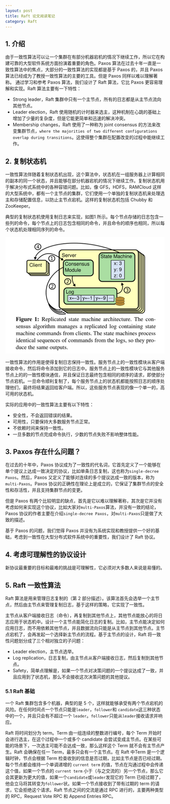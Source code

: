 ```yaml
---
layout: post
title: Raft 论文阅读笔记
category: Raft
---
```


## 1. 介绍

由于一致性算法可以让一个集群在有部分机器宕机的情况下继续工作，所以它在构建可靠的大型软件系统方面扮演着重要的角色。Paxos 算法在过去十年一直是一致性算法中的焦点，大部分的一致性算法的实现都是基于 Paxos 的，并且 Paxos 算法已经成为了教授一致性算法的主要的工具。但是 Paxos 同样以难以理解著称。
通过学习和参考 Paxos 算法，我们设计了 Raft 算法，它比 Paxos 更容易理解和实现。Raft 算法主要有一下特性：

* Strong leader，Raft 集群中只有一个主节点，所有的日志都是从主节点流向其他节点。
* Leader election，Raft 使用随机的计时器来选主，这种机制在心跳的基础上增加了少量的复杂度，但是它能更简单和迅速的解决冲突。
* Membership changes，Raft 使用了一种称为 joint consensus 的方法来改变集群节点，`where the majorities of
two different configurations overlap during transitions`。这使得整个集群在配置改变的过程中能继续工作。

## 2. 复制状态机

一致性算法伴随着复制状态机出现，这个算法中，状态机在一组服务器上计算相同的副本的同一个状态，并且能够在部分机器宕机的情况下继续工作。复制状态机用于解决分布式系统中的各种容错问题。比如，像 GFS，HDFS，RAMCloud 这样的大型系统中，都有一个主节点的集群，它们使用一个单独的复制状态机来处理选主和存储配置信息，以防止主节点宕机。这样的复制状态机包括 Chubby 和 ZooKeeper。

典型的复制状态机使用复制日志来实现，如图1 所示。每个节点存储的日志包含一些列的命令，每个节点上的日志包含相同的命令，并且命令的顺序也相同，所以每个状态机处理相同序列的命令。

![图1](/images/raft_paper_notes/figure1-replicated-state-machine.png)

一致性算法的作用是使得复制日志保持一致性。服务节点上的一致性模块从客户端接收命令，然后将命令添加到它的日志中。服务节点上的一致性模块它与其他服务节点上的的一致性模块通信，并且保证日志最终包含相同的顺序的请求，即使部分节点宕机。一旦命令顺利复制了，每个服务节点上的状态机都能按照日志的顺序处理他们，最终将结果返回给客户端。所以，这些服务节点表现的像一个单一的，高可用的状态机。


实际的应用中的一致性算法主要有以下特性：

* 安全性，不会返回错误的结果。
* 可用性，只要保持大多数服务节点正常。
* 不依赖时间来保持一致性。
* 一旦多数的节点完成命令执行，少数的节点失败不影响整体性能。


## 3. Paxos 存在什么问题？

在过去的十年中，Paxos 协议成为了一致性的代名词，它首先定义了一个能够在单个提议上达成一致决定的协议，比如单条日志复制，这也称为`single-decree Paxos`。然后，Paxos 又定义了能够对连续的多个提议达成一致的版本，称为 `multi-Paxos`。Paxos 协议的正确性在理论上是成立的，它保证了集群节点的安全性和存活性，并且支持集群节点的变更。

但是 Paxos 有两个比较明显的缺点，首先是它以难以理解著称，其次是它并没有考虑如何来实现这个协议，比如大家对`multi-Paxos`算法，并没有一致的结论，Paxos 协议的作者主要在介绍`single-decree Paxos`，对`multi-Paxos`只是做了大致的描述。

基于 Paxos 的问题，我们觉得 Paxos 并没有为系统实现和教授提供一个好的基础，考虑到一致性在大型分布式软件系统中的重要性，我们设计了 Raft 协议。

## 4. 考虑可理解性的协议设计

新协议最重要的目标和最难的挑战是可理解性，它必须对大多数人来说是易懂的。

## 5. Raft 一致性算法

Raft 算法是用来管理日志复制的（第 2 部分描述）。该算法首先会选举一个主节点，然后由主节点来管理复制日志，基于这样的策略，它实现了一致性。

主节点从客户端接收日志（命令），再复制到其他节点上，其他节点能放心的将日志应用于状态机中。设计一个主节点能简化日志的复制。比如，主节点能决定如何应用日志，而不用依赖其他节点，并且数据流向只能是从主节点到其他节点。主节点宕机了，会再发起一个选择新主节点的流程。基于主节点的设计，Raft 将一致性问题划分成了三个相对独立的子问题：

* Leader election，主节点选举。
* Log replication，日志复制，由主节点从客户端接收日志，然后复制到其他节点。
* Safety，简单点理解是，如果一个节点对决策问题的一个提议达成了一致，并且应用到了状态机，那么不会接收这次决策问题的其他提议。

### 5.1 Raft 基础

一个 Raft 集群包含多个机器，典型的是 5 个，这样就能够承受有两个节点宕机的风险。在任何时间点一个节点只能是`leader`，`follower`和 `candidate`这三种状态中的一个，并且只会有不超过一个 `leader`。`follower`只能从`leader`接收请求并响应。

Raft 将时间划分为 term。Term 由一组连续的整数进行编号，每个 Term 开始时会进行选主，在这个过程中一个或多个 candidate 会尝试变成主节点。在某些可能的场景下，一次选主可能不会达成一致，那么这样这个 Term 就不会有主节点产生。Raft 会确保在任一 Term，最多只会有一个主节点。在 Raft 中Term 是一个逻辑时钟，节点会根据 Term 检查收到的信息是否过期，比如主节点是否已经过期。每个节点都会维持一个单调递增的 `current term` 的值，节点在沟通过程中会传递这个值，如果一个节点的 `current term`  小于（与之交流的）另一个节点，那么它会其更新为更大的值，如果一个`candidate`或`leader`发现它的 Term 已经过期了，他会立马将其转变为`follower`状。如果一个节点接收到了带有过期的 term 的请求，它会拒绝这个请求。Raft 节点之间的交流是通过 RPC 进行的，主要两种类型的 RPC，Request Vote RPC 和 Append Entries RPC。













